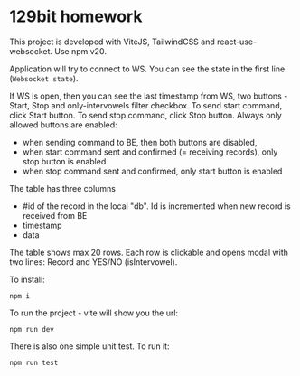 # 129bit homework

This project is developed with ViteJS, TailwindCSS and react-use-websocket.
Use npm v20.

Application will try to connect to WS. You can see the state in the first line (`Websocket state`).

If WS is open, then you can see the last timestamp from WS, two buttons - Start, Stop and only-intervowels filter checkbox.
To send start command, click Start button. To send stop command, click Stop button. Always only allowed buttons are enabled:
 - when sending command to BE, then both buttons are disabled, 
 - when start command sent and confirmed (= receiving records), only stop button is enabled
 - when stop command sent and confirmed, only start button is enabled

The table has three columns 
 - #id of the record in the local "db". Id is incremented when new record is received from BE
 - timestamp
 - data

The table shows max 20 rows. Each row is clickable and opens modal with two lines: Record and YES/NO (isIntervowel).


To install:

`npm i`

To run the project - vite will show you the url:

`npm run dev`

There is also one simple unit test. To run it:

`npm run test`


